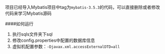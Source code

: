 项目已经导入Mybatis项目中tag为`mybatis-3.5.3`的代码，可以直接删除或者修改代码来学习Mybatis源码

####如何运行
1. 执行sqls文件夹下sql
2. 修改config.properties中配置的数据库信息
2. 虚拟机配置参数：`-Djavax.xml.accessExternalDTD=all`
